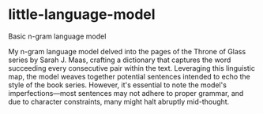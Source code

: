 # little-language-model
Basic n-gram language model


My n-gram language model delved into the pages of the Throne of Glass series by Sarah J. Maas, crafting a dictionary that captures the word succeeding every consecutive pair within the text. Leveraging this linguistic map, the model weaves together potential sentences intended to echo the style of the book series. However, it's essential to note the model's imperfections—most sentences may not adhere to proper grammar, and due to character constraints, many might halt abruptly mid-thought.

